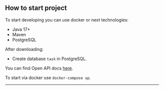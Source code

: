 ## How to start project
To start developing you can use docker or next technologies:
* Java 17+
* Maven
* PostgreSQL

After downloading:
* Create database `task` in PostgreSQL.

You can find Open API docs [here](http://localhost:8080/swagger-ui.html).

To start via docker use `docker-compose up`.
<hr>
